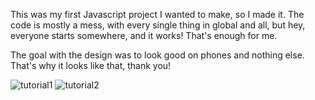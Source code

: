 This was my first Javascript project I wanted to make, so I made it.
The code is mostly a mess, with every single thing in global and all, but hey, everyone starts somewhere, and it works! That's enough for me.

The goal with the design was to look good on phones and nothing else. That's why it looks like that, thank you!

![tutorial1](https://github.com/pandorafromtheothers/biased./assets/115832798/27a7fd42-d9e6-4286-90e2-1f4e04fac913)
![tutorial2](https://github.com/pandorafromtheothers/biased./assets/115832798/7d27c71b-440b-48ce-82bb-6661d1696b67)


